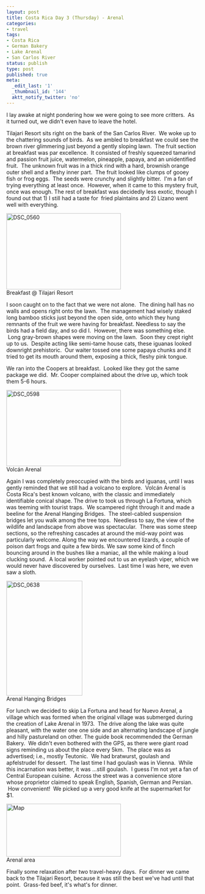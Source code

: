 ```yaml
---
layout: post
title: Costa Rica Day 3 (Thursday) - Arenal
categories:
- travel
tags:
- Costa Rica
- German Bakery
- Lake Arenal
- San Carlos River
status: publish
type: post
published: true
meta:
  _edit_last: '1'
  _thumbnail_id: '144'
  aktt_notify_twitter: 'no'
---
```

I lay awake at night pondering how we were going to see more critters.  As it turned out, we didn't even have to leave the hotel.

Tilajari Resort sits right on the bank of the San Carlos River.  We woke up to the chattering sounds of birds.  As we ambled to breakfast we could see the brown river glimmering just beyond a gently sloping lawn.  The fruit section at breakfast was par excellence.  It consisted of freshly squeezed tamarind and passion fruit juice, watermelon, pineapple, papaya, and an unidentified fruit.  The unknown fruit was in a thick rind with a hard, brownish orange outer shell and a fleshy inner part.  The fruit looked like clumps of gooey fish or frog eggs.  The seeds were crunchy and slightly bitter.  I'm a fan of trying everything at least once.  However, when it came to this mystery fruit, once was enough. The rest of breakfast was decidedly less exotic, though I found out that 1) I still had a taste for  fried plaintains and 2) Lizano went well with everything.

<img title="DSC_0560" src="http://www.yentran.org/blog/wp-content/uploads/2011/05/DSC_0560-300x199.jpg" width="300" height="199" />
<figcaption>Breakfast @ Tilajari Resort</figcaption>

I soon caught on to the fact that we were not alone.  The dining hall has no walls and opens right onto the lawn.  The management had wisely staked long bamboo sticks just beyond the open side, onto which they hung remnants of the fruit we were having for breakfast. Needless to say the birds had a field day, and so did I.  However, there was something else.  Long gray-brown shapes were moving on the lawn.  Soon they crept right up to us.  Despite acting like semi-tame house cats, these iguanas looked downright prehistoric.  Our waiter tossed one some papaya chunks and it tried to get its mouth around them, exposing a thick, fleshy pink tongue.

We ran into the Coopers at breakfast.  Looked like they got the same package we did.  Mr. Cooper complained about the drive up, which took them 5-6 hours.

<img title="DSC_0598" src="http://www.yentran.org/blog/wp-content/uploads/2011/05/DSC_0598-300x199.jpg" width="300" height="199" />
<figcaption>Volcán Arenal</figcaption>

Again I was completely preoccupied with the birds and iguanas, until I was gently reminded that we still had a volcano to explore.  Volcán Arenal is Costa Rica's best known volcano, with the classic and immediately identifiable conical shape. The drive to took us through La Fortuna, which was teeming with tourist traps.  We scampered right through it and made a beeline for the Arenal Hanging Bridges.  The steel-cabled suspension bridges let you walk among the tree tops.  Needless to say, the view of the wildlife and landscape from above was spectacular.  There was some steep sections, so the refreshing cascades at around the mid-way point was particularly welcome. Along the way we encountered lizards, a couple of poison dart frogs and quite a few birds. We saw some kind of finch bouncing around in the bushes like a maniac, all the while making a loud clucking sound.  A local worker pointed out to us an eyelash viper, which we would never have discovered by ourselves.  Last time I was here, we even saw a sloth.

<img title="DSC_0638" src="http://www.yentran.org/blog/wp-content/uploads/2011/05/DSC_0638-199x300.jpg" width="199" height="300" />
<figcaption>Arenal Hanging Bridges</figcaption>

For lunch we decided to skip La Fortuna and head for Nuevo Arenal, a village which was formed when the original village was submerged during the creation of Lake Arenal in 1973.  The drive along the lake was quite pleasant, with the water one one side and an alternating landscape of jungle and hilly pastureland on other. The guide book recommended the German Bakery.  We didn't even bothered with the GPS, as there were giant road signs reminding us about the place every 5km.  The place was as advertised; i.e., mostly Teutonic.  We had bratwurst, goulash and apfelstrudel for dessert.  The last time I had goulash was in Vienna.  While this incarnation was better, it was ...still goulash.  I guess I'm not yet a fan of Central European cuisine.  Across the street was a convenience store whose proprietor claimed to speak English, Spanish, German and Persian.  How convenient!  We picked up a very good knife at the supermarket for $1.

<img title="Map" src="http://www.yentran.org/blog/wp-content/uploads/2011/05/Map2-300x138.jpg" width="300" height="138" />
<figcaption>Arenal area</figcaption>

Finally some relaxation after two travel-heavy days.  For dinner we came back to the Tilajari Resort, because it was still the best we've had until that point.  Grass-fed beef, it's what's for dinner.

